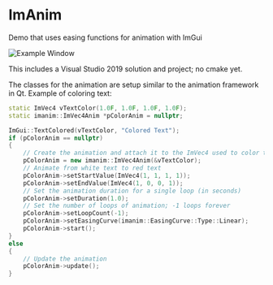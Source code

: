 # ImAnim
Demo that uses easing functions for animation with ImGui

![Example Window](https://github.com/cipperly/ImAnim/blob/main/doc/demo.gif)

This includes a Visual Studio 2019 solution and project; no cmake yet.

The classes for the animation are setup similar to the animation framework in Qt.  Example of coloring text:

```cpp
static ImVec4 vTextColor(1.0F, 1.0F, 1.0F, 1.0F);
static imanim::ImVec4Anim *pColorAnim = nullptr;

ImGui::TextColored(vTextColor, "Colored Text");
if (pColorAnim == nullptr)
{
    // Create the animation and attach it to the ImVec4 used to color the text
    pColorAnim = new imanim::ImVec4Anim(&vTextColor);
    // Animate from white text to red text
    pColorAnim->setStartValue(ImVec4(1, 1, 1, 1));
    pColorAnim->setEndValue(ImVec4(1, 0, 0, 1));
    // Set the animation duration for a single loop (in seconds)
    pColorAnim->setDuration(1.0);
    // Set the number of loops of animation; -1 loops forever
    pColorAnim->setLoopCount(-1);
    pColorAnim->setEasingCurve(imanim::EasingCurve::Type::Linear);
    pColorAnim->start();
}
else
{
    // Update the animation
    pColorAnim->update();
}
```
